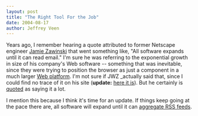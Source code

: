 ```yaml
--- 
layout: post
title: "The Right Tool For the Job"
date: 2004-08-17
author: Jeffrey Veen
---
```

Years ago, I remember hearing a quote attributed to former Netscape engineer <a href="http://jwz.org">Jamie Zawinski</a> that went something like, "All software expands until it can read email." I'm sure he was referring to the exponential growth in size of his company's Web software -- something that was inevitable, since they were trying to position the browser as just a component in a much larger <a href="http://en.wikipedia.org/wiki/Netscape_Navigator">Web platform</a>. I'm not sure if JWZ _actually said that, since I could find no trace of it on his site (<strong>update:</strong> <a href="http://www.jwz.org/hacks/">here it is</a>). But he certainly is <a href="http://www.google.com/search?hl=en&lr=lang_en&ie=UTF-8&safe=off&c2coff=1&q=jwz+software+expands+until+email&btnG=Search">quoted</a> as saying it a lot.

I mention this because I think it's time for an update. If things keep going at the pace there are, all software will expand until it can <a href="http://www.puremis.net/excel/soft/EaZyRss.shtml">aggregate RSS feeds</a>.
&#8203;